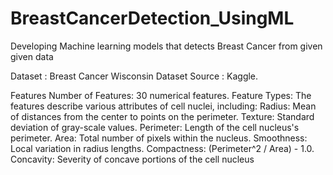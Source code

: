 # BreastCancerDetection_UsingML
Developing Machine learning models that detects Breast Cancer from given given data

Dataset : Breast Cancer Wisconsin Dataset
Source :  Kaggle.

Features
Number of Features: 30 numerical features.
Feature Types: The features describe various attributes of cell nuclei, including:
Radius: Mean of distances from the center to points on the perimeter.
Texture: Standard deviation of gray-scale values.
Perimeter: Length of the cell nucleus's perimeter.
Area: Total number of pixels within the nucleus.
Smoothness: Local variation in radius lengths.
Compactness: (Perimeter^2 / Area) - 1.0.
Concavity: Severity of concave portions of the cell nucleus

